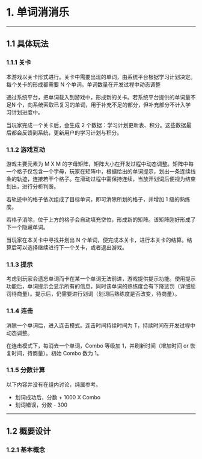 # 1. 单词消消乐

------

## 1.1 具体玩法

### 1.1.1 关卡

本游戏以关卡形式进行。关卡中需要出现的单词，由系统平台根据学习计划决定。每个关卡的形成都需要 N 个单词。单词数量在开发过程中动态调整

通过系统平台，把单词载入到游戏中，形成新的关卡。若系统平台提供的单词量不足N 个，向系统索取已复习的单词，用于补充不足的部分，但补充部分不计入学习计划进度中。

当玩家完成一个关卡后，会生成 2 个数据：学习计划更新表、积分。这些数据最后都会反馈到系统，更新用户的学习计划与积分。

### 1.1.2 游戏互动

游戏主要元素为 M X M 的字母矩阵，矩阵大小在开发过程中动态调整。矩阵中每一个格子仅包含一个字母，玩家在矩阵中，根据给出的单词提示，划出一条连续线条的轨迹，连接若干个格子。在滑动过程中需保持连续，当放开划词后便视为结束划出，进行分析判断。

若轨迹中的格子依次组成了目标单词，即可消除所划的格子，并增加 1 级的熟练度。

若格子消除，位于上方的格子会自动填充空位，形成新的矩阵。该矩阵刚好形成了下一个隐藏单词。

当玩家在本关卡中寻找并划出 N 个单词，便完成本关卡，进行本关卡的结算。结算后可以选择继续进行下一个关卡，或者退出游戏。

### 1.1.3 提示

考虑到玩家会遗忘单词而卡在某一个单词无法前进，游戏提供提示功能。使用提示功能后，单词提示会显示所有的信息，同时该单词的熟练度会有下降惩罚（详细惩罚待商量）。提示后，仍需要进行划词（划词后熟练度是否改变，待商量）。

### 1.1.4 连击

消除一个单词后，进入连击模式。连击时间持续时间为 T，持续时间在开发过程中动态调整。

在连击模式下，每消去一个单词，Combo 等级加 1，并刷新时间（增加时间 or 恢复时间，待商量）。初始 Combo 数为 1。

### 1.1.5 分数计算

以下内容并没有在组内讨论，纯属参考。

+ 划词成功后，分数 + 1000 X Combo
+ 划词错误，分数 - 300

------

## 1.2 概要设计

### 1.2.1 基本概念



